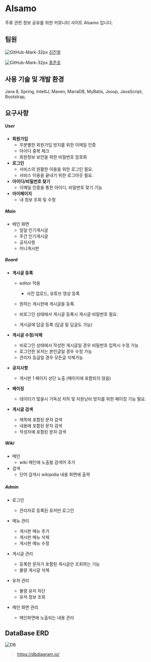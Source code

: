# Alsamo

주류 관련 정보 공유를 위한 커뮤니티 사이트 Alsamo 입니다.



## 팀원

![GitHub-Mark-32px](https://user-images.githubusercontent.com/81733208/127449795-e4a42194-93a0-4060-bdac-8425789cb40a.png) [김진철](https://github.com/jincheol2578)

![GitHub-Mark-32px](https://user-images.githubusercontent.com/81733208/127449795-e4a42194-93a0-4060-bdac-8425789cb40a.png) [홍준호](https://github.com/heckevil)



## 사용 기술 및 개발 환경

Java 8, Spring, IntelliJ, Maven, MariaDB, MyBatis, Jsoup, JavaScript, Bootstrap,



## 요구사항

##### User

- **회원가입** 
  - 무분별한 회원가입 방지를 위한 이메일 인증
  - 아이디 중복 체크
  - 회원정보 보안을 위한 비밀번호 암호화
- **로그인**
  - 서비스의 원활한 이용을 위한 로그인 필요.
  - 서비스 이용을 끝내기 위한 로그아웃 필요.
- **아이디/비밀번호 찾기**
  - 이메일 인증을 통한 아이디, 비밀번호 찾기 기능
- **마이페이지**
  - 내 정보 조회 및 수정



##### Main

- 메인 화면
  - 일일 인기게시글
  - 주간 인기게시글 
  - 공지사항
  - 미니게시판



##### Board

- **게시글 등록**

  - editor 적용
    - 사진 업로드, 유튜브 영상 등록

  - 원하는 게시판에 게시글을 등록.
  - 비로그인 상태에서 게시글 등록시 게시글 비밀번호 필요.
  - 게시글에 답글 등록 (답글 밑 답글도 가능)

- **게시글 수정/삭제**

  - 비로그인 상태에서 작성한 게시글일 경우 비밀번호 입력시 수정 가능
  - 로그인한 유저는 본인글일 경우 수정 가능
  - 관리자 등급일 경우 모든글 삭제가능

- **공지사항**

  - 게시판 1 페이지 상단 노출 (페이지에 포함되지 않음)

- **페이징**

  - 데이터가 많을시 가독성 저하 및 자원낭비 방지를 위한 페이징 기능 필요.

- **게시글 검색**

  - 제목에 포함된 문자 검색
  - 내용에 포함된 문자 검색
  - 작성자에 포함된 문자 검색



##### Wiki

- 메인
  - wiki 메인에 노출될 검색어 추가
- 검색
  - 단어 검색시 wikipidia 내용 화면에 출력

##### 

##### Admin

- 로그인
  - 관리자로 등록된 유저만 로그인

- 메뉴 관리
  - 게시판 메뉴 추가
  - 게시판 메뉴 삭제
  - 게시판 메뉴 수정
- 게시글 관리
  - 등록한 문자가 포함된 게시글만 조회하는 기능
  - 불량 게시글 삭제
- 유저 관리
  - 불량 유저 차단
  - 유저 정보 조회
- 메인 화면 관리
  - 메인화면에 노출되는 내용 관리



## DataBase ERD

![DB](https://user-images.githubusercontent.com/81733208/127448738-d52ee3aa-c60a-4e52-9dd1-ee7e33d092dd.png)

> https://dbdiagram.io/

